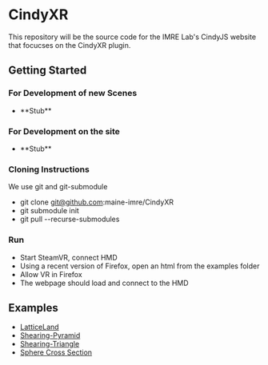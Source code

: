 # CindyXR
This repository will be the source code for the IMRE Lab's CindyJS website that focucses on the CindyXR plugin.

## Getting Started
### For Development of new Scenes
- \*\*Stub**
### For Development on the site
- \*\*Stub\*\*

### Cloning Instructions
We use git and git-submodule

* git clone git@github.com:maine-imre/CindyXR
* git submodule init
* git pull --recurse-submodules

### Run

* Start SteamVR, connect HMD
* Using a recent version of Firefox, open an html from the examples folder
* Allow VR in Firefox
* The webpage should load and connect to the HMD

## Examples
* [LatticeLand](https://maine-imre.github.io/CindyXR-Interactions/master/examples/LatticeLand.html)
* [Shearing-Pyramid](https://maine-imre.github.io/CindyXR-Interactions/master/examples/Shearing_Pyramid.html)
* [Shearing-Triangle](https://maine-imre.github.io/CindyXR-Interactions/master/examples/Shearing_Triangle.html)
* [Sphere Cross Section](https://maine-imre.github.io/CindyXR-Interactions/master/examples/SphereCrossSection.html)
